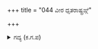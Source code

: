 +++
title = "044 ವೀರ ಧೃತರಾಷ್ಟ್ರಙ್ಗೆ"

+++

<details><summary>ಗದ್ಯ (ಕ.ಗ.ಪ) </summary>

44. ಅನಂತರ ದುರ್ಯೋಧನನು ಯುದ್ಧಕ್ಕೆ ಸಿದ್ಧನಾಗಿ, ಧೃತರಾಷ್ಟ್ರನಿಗೂ ಗಾಂಧಾರಿಗೂ ನಮಸ್ಕಾರ ಮಾಡಿದನು. ಬ್ರಾಹ್ಮಣರಿಗೆ ನಮಿಸಿ ಅವರ ಅನಂತ ಆಶೀರ್ವಾದಗಳನ್ನು ಪಡೆದನು. ಚಾಮರ ಪರಿವಾರದವರು ಚಾಮರ ಬೀಸುತ್ತಿರಲು ಜಯಕಾರದ ರಭಸ ಎಲ್ಲೆಡೆಗೆ ವ್ಯಾಪಿಸಲು ಅರಮನೆಯಿಂದ ಬೀಳ್ಕೊಂಡು ಹೊರಬಿದ್ದನು.
</details>
